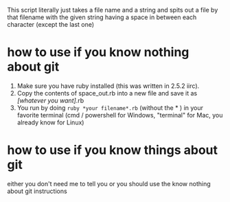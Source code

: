 This script literally just takes a file name and a string and spits out a file by that filename with the given string having a space in between each character (except the last one)

# how to use if you know nothing about git
1. Make sure you have ruby installed (this was written in 2.5.2 iirc).
2. Copy the contents of space_out.rb into a new file and save it as *[whatever you want]*.rb
3. You run by doing ```ruby *your filename*.rb``` (without the * ) in your favorite terminal (cmd / powershell for Windows, "terminal" for Mac, you already know for Linux)

# how to use if you know things about git
either you don't need me to tell you or you should use the know nothing about git instructions
